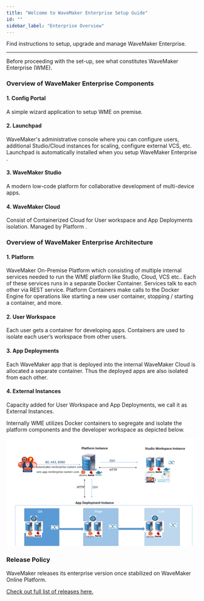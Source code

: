 ```yaml
---
title: "Welcome to WaveMaker Enterprise Setup Guide"
id: ""
sidebar_label: "Enterprise Overview"
---
```


Find instructions to setup, upgrade and manage WaveMaker Enterprise.

---
Before proceeding with the set-up, see what constitutes WaveMaker Enterprise (WME). 

### Overview of WaveMaker Enterprise Components

#### 1. Config Portal 

A simple wizard application to setup WME on premise. 

#### 2. Launchpad

WaveMaker's administrative console where you can configure users, additional Studio/Cloud instances for scaling, configure external VCS, etc. Launchpad is automatically installed when you setup WaveMaker Enterprise .

#### 3. WaveMaker Studio

A modern low-code platform for collaborative development of multi-device apps. 

#### 4. WaveMaker Cloud

Consist of Containerized Cloud for User workspace and App Deployments isolation. Managed by Platform .


### Overview of WaveMaker Enterprise Architecture

#### 1. Platform 

WaveMaker On-Premise Platform which consisting of multiple internal services needed to run the WME platform like Studio, Cloud, VCS etc.. Each of these services runs in a separate Docker Container. Services talk to each other via REST service. Platform Containers make calls to the Docker Engine for operations like starting a new user container, stopping / starting a container, and more.

#### 2. User Workspace

Each user gets a container for developing apps. Containers are used to isolate each user’s workspace from other users. 

#### 3. App Deployments

Each WaveMaker app that is deployed into the internal WaveMaker Cloud is allocated a separate container. Thus the deployed apps are also isolated from each other.

#### 4. External Instances

Capacity added for User Workspace and App Deployments, we call it as External Instances.

Internally WME utilizes Docker containers to segregate and isolate the platform components and the developer workspace as depicted below. 

[![](/learn/assets/wme-setup/Platform-architecture.png)](/learn/assets/wme-setup/Platform-architecture.png)


### Release Policy

WaveMaker releases its enterprise version once stabilized on WaveMaker Online Platform. 

[Check out full list of releases here.](/learn/wavemaker-release-notes#current-release-details)
